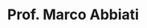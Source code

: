 ---
title: "Prof. Marco Abbiati"
draft: false

# page title background image
bg_image: "images/backgrounds/page-title.jpg"
# meta description
description : ""
# teacher portrait
image: /images/networks/marco-abbiati-confernece-308.png
# course
course: "Science and Technology Counsellor Embassy of Italy to Viet Nam </br>University of Bologna, Italy"

# biography
bio: ""
# type
type: "teacher"

weight: 1
---